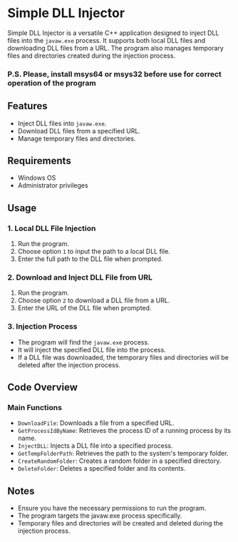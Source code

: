 # Simple DLL Injector

Simple DLL Injector is a versatile C++ application designed to inject DLL files into the `javaw.exe` process. It supports both local DLL files and downloading DLL files from a URL. The program also manages temporary files and directories created during the injection process.

### P.S. Please, install msys64 or msys32 before use for correct operation of the program

## Features

- Inject DLL files into `javaw.exe`.
- Download DLL files from a specified URL.
- Manage temporary files and directories.

## Requirements

- Windows OS
- Administrator privileges

## Usage

### 1. Local DLL File Injection

1. Run the program.
2. Choose option `1` to input the path to a local DLL file.
3. Enter the full path to the DLL file when prompted.

### 2. Download and Inject DLL File from URL

1. Run the program.
2. Choose option `2` to download a DLL file from a URL.
3. Enter the URL of the DLL file when prompted.

### 3. Injection Process

- The program will find the `javaw.exe` process.
- It will inject the specified DLL file into the process.
- If a DLL file was downloaded, the temporary files and directories will be deleted after the injection process.

## Code Overview

### Main Functions

- `DownloadFile`: Downloads a file from a specified URL.
- `GetProcessIdByName`: Retrieves the process ID of a running process by its name.
- `InjectDLL`: Injects a DLL file into a specified process.
- `GetTempFolderPath`: Retrieves the path to the system's temporary folder.
- `CreateRandomFolder`: Creates a random folder in a specified directory.
- `DeleteFolder`: Deletes a specified folder and its contents.

## Notes

 - Ensure you have the necessary permissions to run the program.
 - The program targets the javaw.exe process specifically.
 - Temporary files and directories will be created and deleted during the injection process.
